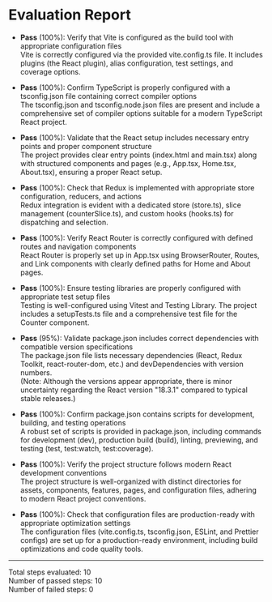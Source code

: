 # Evaluation Report

- **Pass** (100%): Verify that Vite is configured as the build tool with appropriate configuration files  
  Vite is correctly configured via the provided vite.config.ts file. It includes plugins (the React plugin), alias configuration, test settings, and coverage options.

- **Pass** (100%): Confirm TypeScript is properly configured with a tsconfig.json file containing correct compiler options  
  The tsconfig.json and tsconfig.node.json files are present and include a comprehensive set of compiler options suitable for a modern TypeScript React project.

- **Pass** (100%): Validate that the React setup includes necessary entry points and proper component structure  
  The project provides clear entry points (index.html and main.tsx) along with structured components and pages (e.g., App.tsx, Home.tsx, About.tsx), ensuring a proper React setup.

- **Pass** (100%): Check that Redux is implemented with appropriate store configuration, reducers, and actions  
  Redux integration is evident with a dedicated store (store.ts), slice management (counterSlice.ts), and custom hooks (hooks.ts) for dispatching and selection.

- **Pass** (100%): Verify React Router is correctly configured with defined routes and navigation components  
  React Router is properly set up in App.tsx using BrowserRouter, Routes, and Link components with clearly defined paths for Home and About pages.

- **Pass** (100%): Ensure testing libraries are properly configured with appropriate test setup files  
  Testing is well-configured using Vitest and Testing Library. The project includes a setupTests.ts file and a comprehensive test file for the Counter component.

- **Pass** (95%): Validate package.json includes correct dependencies with compatible version specifications  
  The package.json file lists necessary dependencies (React, Redux Toolkit, react-router-dom, etc.) and devDependencies with version numbers.  
  (Note: Although the versions appear appropriate, there is minor uncertainty regarding the React version "18.3.1" compared to typical stable releases.)

- **Pass** (100%): Confirm package.json contains scripts for development, building, and testing operations  
  A robust set of scripts is provided in package.json, including commands for development (dev), production build (build), linting, previewing, and testing (test, test:watch, test:coverage).

- **Pass** (100%): Verify the project structure follows modern React development conventions  
  The project structure is well-organized with distinct directories for assets, components, features, pages, and configuration files, adhering to modern React project conventions.

- **Pass** (100%): Check that configuration files are production-ready with appropriate optimization settings  
  The configuration files (vite.config.ts, tsconfig.json, ESLint, and Prettier configs) are set up for a production-ready environment, including build optimizations and code quality tools.

---

Total steps evaluated: 10  
Number of passed steps: 10  
Number of failed steps: 0